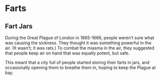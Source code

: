 # Farts

## Fart Jars

During the Great Plague of London in 1665-1666, people weren’t sure what was causing the sickness. They thought it was something powerful in the air. (It wasn’t; it was rats.) To combat the miasma in the air, they suggested that people keep air on hand that was equally potent, but safe.

This meant that a city full of people started storing their farts in jars, and occasionally opening them to breathe them in, hoping to keep the Plague at bay.
